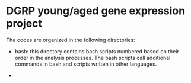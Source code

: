 # DGRP young/aged gene expression project

The codes are organized in the following directories:

- bash: this directory contains bash scripts numbered based on their order in the analysis processes. The bash scripts call additional commands in bash and scripts written in other languages.

- 